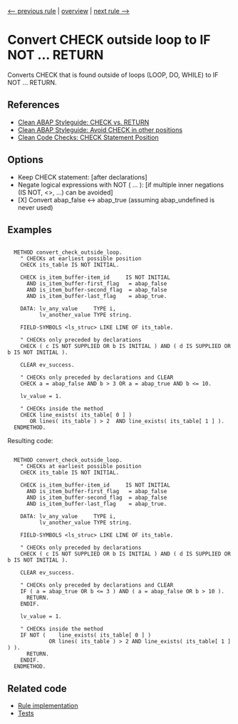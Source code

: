 [<-- previous rule](ExportingKeywordRule.md) | [overview](../rules.md) | [next rule -->](CheckInLoopRule.md)

# Convert CHECK outside loop to IF NOT ... RETURN

Converts CHECK that is found outside of loops \(LOOP, DO, WHILE\) to IF NOT ... RETURN.

## References

* [Clean ABAP Styleguide: CHECK vs. RETURN](https://github.com/SAP/styleguides/blob/main/clean-abap/CleanABAP.md#check-vs-return)
* [Clean ABAP Styleguide: Avoid CHECK in other positions](https://github.com/SAP/styleguides/blob/main/clean-abap/CleanABAP.md#avoid-check-in-other-positions)
* [Clean Code Checks: CHECK Statement Position](https://github.com/SAP/code-pal-for-abap/blob/master/docs/checks/check-statement-position.md)

## Options

* Keep CHECK statement: \[after declarations\]
* Negate logical expressions with NOT \( ... \): \[if multiple inner negations \(IS NOT, <>, ...\) can be avoided\]
* \[X\] Convert abap\_false <-> abap\_true \(assuming abap\_undefined is never used\)

## Examples


```ABAP

  METHOD convert_check_outside_loop.
    " CHECKs at earliest possible position
    CHECK its_table IS NOT INITIAL.

    CHECK is_item_buffer-item_id     IS NOT INITIAL
      AND is_item_buffer-first_flag   = abap_false
      AND is_item_buffer-second_flag  = abap_false
      AND is_item_buffer-last_flag    = abap_true.

    DATA: lv_any_value     TYPE i,
          lv_another_value TYPE string.

    FIELD-SYMBOLS <ls_struc> LIKE LINE OF its_table.

    " CHECKs only preceded by declarations
    CHECK ( c IS NOT SUPPLIED OR b IS INITIAL ) AND ( d IS SUPPLIED OR b IS NOT INITIAL ).

    CLEAR ev_success.

    " CHECKs only preceded by declarations and CLEAR
    CHECK a = abap_false AND b > 3 OR a = abap_true AND b <= 10.

    lv_value = 1.

    " CHECKs inside the method
    CHECK line_exists( its_table[ 0 ] ) 
       OR lines( its_table ) > 2  AND line_exists( its_table[ 1 ] ).
  ENDMETHOD.
```

Resulting code:

```ABAP

  METHOD convert_check_outside_loop.
    " CHECKs at earliest possible position
    CHECK its_table IS NOT INITIAL.

    CHECK is_item_buffer-item_id     IS NOT INITIAL
      AND is_item_buffer-first_flag   = abap_false
      AND is_item_buffer-second_flag  = abap_false
      AND is_item_buffer-last_flag    = abap_true.

    DATA: lv_any_value     TYPE i,
          lv_another_value TYPE string.

    FIELD-SYMBOLS <ls_struc> LIKE LINE OF its_table.

    " CHECKs only preceded by declarations
    CHECK ( c IS NOT SUPPLIED OR b IS INITIAL ) AND ( d IS SUPPLIED OR b IS NOT INITIAL ).

    CLEAR ev_success.

    " CHECKs only preceded by declarations and CLEAR
    IF ( a = abap_true OR b <= 3 ) AND ( a = abap_false OR b > 10 ).
      RETURN.
    ENDIF.

    lv_value = 1.

    " CHECKs inside the method
    IF NOT (    line_exists( its_table[ 0 ] )
             OR lines( its_table ) > 2 AND line_exists( its_table[ 1 ] ) ).
      RETURN.
    ENDIF.
  ENDMETHOD.
```

## Related code

* [Rule implementation](../../com.sap.adt.abapcleaner/src/com/sap/adt/abapcleaner/rules/commands/CheckOutsideLoopRule.java)
* [Tests](../../test/com.sap.adt.abapcleaner.test/src/com/sap/adt/abapcleaner/rules/commands/CheckOutsideLoopTest.java)

